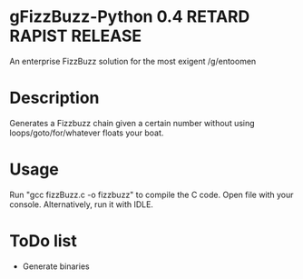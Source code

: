 gFizzBuzz-Python 0.4 RETARD RAPIST RELEASE
=========
An enterprise FizzBuzz solution for the most exigent /g/entoomen

Description
=========
Generates a Fizzbuzz chain given a certain number without using loops/goto/for/whatever floats your boat.

Usage
=========
Run "gcc fizzBuzz.c -o fizzbuzz" to compile the C code.
Open file with your console. Alternatively, run it with IDLE.

ToDo list
=========
- Generate binaries
